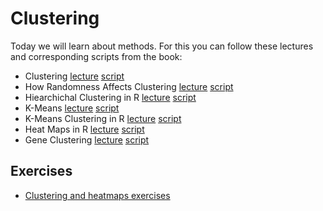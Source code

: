 # Clustering

Today we will learn about  methods.
For this you can follow these lectures and corresponding scripts from the book:

- Clustering [lecture](https://www.youtube.com/watch?v=NqH8kUfsFGc)  [script](http://genomicsclass.github.io/book/pages/clustering_and_heatmaps.html)
 - How Randomness Affects Clustering
[lecture](https://www.youtube.com/watch?v=waqcU-Lxc-I)  [script](http://genomicsclass.github.io/book/pages/clustering_and_heatmaps.html)
- Hiearchichal Clustering in R [lecture](https://www.youtube.com/watch?v=3OB4_th9UsA)  [script](http://genomicsclass.github.io/book/pages/clustering_and_heatmaps.html)
- K-Means [lecture](https://www.youtube.com/watch?v=pBYANQH9lLc)  [script](http://genomicsclass.github.io/book/pages/clustering_and_heatmaps.html)
- K-Means Clustering in R [lecture](https://www.youtube.com/watch?v=4qODn72BvTo)  [script](http://genomicsclass.github.io/book/pages/clustering_and_heatmaps.html)
- Heat Maps in R [lecture](https://www.youtube.com/watch?v=Ffu-Bt_VDEs)  [script](http://genomicsclass.github.io/book/pages/clustering_and_heatmaps.html)
- Gene Clustering [lecture](https://www.youtube.com/watch?v=yMubXDjw4Bw)  [script](http://genomicsclass.github.io/book/pages/clustering_and_heatmaps.html)


## Exercises

-   [Clustering and heatmaps exercises](http://genomicsclass.github.io/book/pages/clustering_and_heatmaps_exercises.html)

